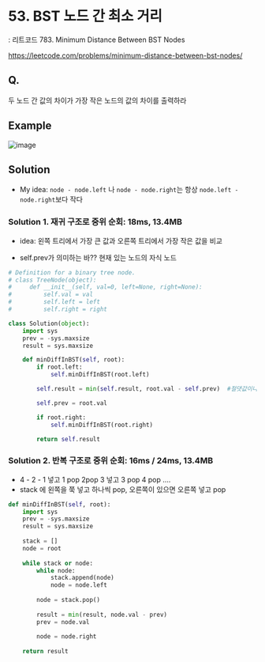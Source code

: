 # 53. BST 노드 간 최소 거리
: 리트코드 783. Minimum Distance Between BST Nodes

https://leetcode.com/problems/minimum-distance-between-bst-nodes/

## Q. 

두 노드 간 값의 차이가 가장 작은 노드의 값의 차이를 출력하라


## Example
![image](https://user-images.githubusercontent.com/122213470/220260754-93cebea1-e22e-4a08-997e-d53168a8562b.png)


## Solution

- My idea: `node - node.left` 나 `node - node.right`는 항상 `node.left - node.right`보다 작다

### Solution 1. 재귀 구조로 중위 순회: 18ms, 13.4MB

- idea: 왼쪽 트리에서 가장 큰 값과 오른쪽 트리에서 가장 작은 값을 비교

- self.prev가 의미하는 바?? 현재 있는 노드의 자식 노드

```python
# Definition for a binary tree node.
# class TreeNode(object):
#     def __init__(self, val=0, left=None, right=None):
#         self.val = val
#         self.left = left
#         self.right = right

class Solution(object):
    import sys
    prev = -sys.maxsize
    result = sys.maxsize

    def minDiffInBST(self, root):
        if root.left:
            self.minDiffInBST(root.left)

        self.result = min(self.result, root.val - self.prev)  #절댓값이나 순서 안 바꿔도 되는지? -> 안 바꿔도 됨! prev가 더 아래에 있음

        self.prev = root.val

        if root.right:
            self.minDiffInBST(root.right)

        return self.result
```


### Solution 2. 반복 구조로 중위 순회: 16ms / 24ms, 13.4MB

- 4 - 2 - 1 넣고 1 pop 2pop 3 넣고 3 pop 4 pop ....
- stack 에 왼쪽을 쭉 넣고 하나씩 pop, 오른쪽이 있으면 오른쪽 넣고 pop

```python
def minDiffInBST(self, root):
    import sys
    prev = -sys.maxsize
    result = sys.maxsize
    
    stack = []
    node = root
    
    while stack or node:
        while node:
            stack.append(node)
            node = node.left
        
        node = stack.pop()
        
        result = min(result, node.val - prev)
        prev = node.val
        
        node = node.right
    
    return result
```
